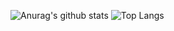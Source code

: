 ![Anurag's github stats](https://github-readme-stats.vercel.app/api?username=zerbinidamata&count_private=true&show_icons=true&theme=dark&include_all_commits=true)
![Top Langs](https://github-readme-stats.vercel.app/api/top-langs/?username=zerbinidamata&theme=dark&hide=html,php,css&count_private=true&show_icons=true&layout=compact?hide=jupyter%20notebook)
